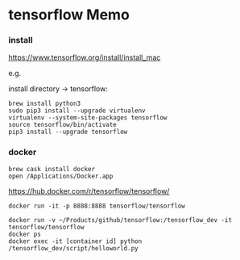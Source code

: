 # tensorflow Memo

### install

https://www.tensorflow.org/install/install_mac


e.g.

install directory -> tensorflow:
```
brew install python3
sudo pip3 install --upgrade virtualenv
virtualenv --system-site-packages tensorflow
source tensorflow/bin/activate
pip3 install --upgrade tensorflow
```

### docker

```
brew cask install docker
open /Applications/Docker.app
```

https://hub.docker.com/r/tensorflow/tensorflow/
```
docker run -it -p 8888:8888 tensorflow/tensorflow

docker run -v ~/Products/github/tensorflow:/tensorflow_dev -it tensorflow/tensorflow
docker ps
docker exec -it [container id] python /tensorflow_dev/script/helloworld.py
```
